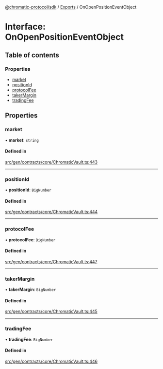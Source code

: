 [@chromatic-protocol/sdk](../README.md) / [Exports](../modules.md) / OnOpenPositionEventObject

# Interface: OnOpenPositionEventObject

## Table of contents

### Properties

- [market](OnOpenPositionEventObject.md#market)
- [positionId](OnOpenPositionEventObject.md#positionid)
- [protocolFee](OnOpenPositionEventObject.md#protocolfee)
- [takerMargin](OnOpenPositionEventObject.md#takermargin)
- [tradingFee](OnOpenPositionEventObject.md#tradingfee)

## Properties

### market

• **market**: `string`

#### Defined in

[src/gen/contracts/core/ChromaticVault.ts:443](https://github.com/chromatic-protocol/sdk/blob/f027fff/src/gen/contracts/core/ChromaticVault.ts#L443)

___

### positionId

• **positionId**: `BigNumber`

#### Defined in

[src/gen/contracts/core/ChromaticVault.ts:444](https://github.com/chromatic-protocol/sdk/blob/f027fff/src/gen/contracts/core/ChromaticVault.ts#L444)

___

### protocolFee

• **protocolFee**: `BigNumber`

#### Defined in

[src/gen/contracts/core/ChromaticVault.ts:447](https://github.com/chromatic-protocol/sdk/blob/f027fff/src/gen/contracts/core/ChromaticVault.ts#L447)

___

### takerMargin

• **takerMargin**: `BigNumber`

#### Defined in

[src/gen/contracts/core/ChromaticVault.ts:445](https://github.com/chromatic-protocol/sdk/blob/f027fff/src/gen/contracts/core/ChromaticVault.ts#L445)

___

### tradingFee

• **tradingFee**: `BigNumber`

#### Defined in

[src/gen/contracts/core/ChromaticVault.ts:446](https://github.com/chromatic-protocol/sdk/blob/f027fff/src/gen/contracts/core/ChromaticVault.ts#L446)
